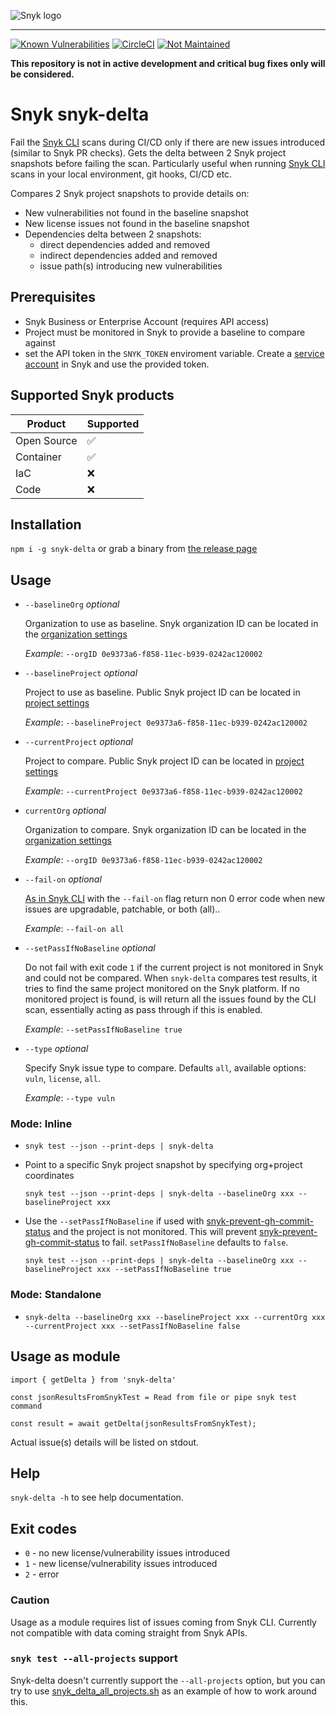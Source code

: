![Snyk logo](https://snyk.io/style/asset/logo/snyk-print.svg)

***

[![Known Vulnerabilities](https://snyk.io/test/github/snyk-tech-services/snyk-delta/badge.svg)](https://snyk.io/test/github/snyk/snyk-delta)
[![CircleCI](https://circleci.com/gh/snyk-tech-services/snyk-delta.svg?style=svg&circle-token=bfb34e49aa301cfa4ef4272541360a475ff95ad4)](https://circleci.com/gh/snyk-tech-services/snyk-delta)
[![Not Maintained](https://img.shields.io/badge/Maintenance%20Level-Not%20Maintained-yellow.svg)](https://gist.github.com/cheerfulstoic/d107229326a01ff0f333a1d3476e068d)

**This repository is not in active development and critical bug fixes only will be considered.**

# Snyk snyk-delta
Fail the [Snyk CLI](https://github.com/snyk/cli) scans during CI/CD only if there are new issues introduced (similar to Snyk PR checks).
Gets the delta between 2 Snyk project snapshots before failing the scan. Particularly useful when running [Snyk CLI](https://github.com/snyk/cli) scans in your local environment, git hooks, CI/CD etc.

Compares 2 Snyk project snapshots to provide details on:
- New vulnerabilities not found in the baseline snapshot
- New license issues not found in the baseline snapshot
- Dependencies delta between 2 snapshots:
    - direct dependencies added and removed
    - indirect dependencies added and removed
    - issue path(s) introducing new vulnerabilities

## Prerequisites
- Snyk Business or Enterprise Account (requires API access)
- Project must be monitored in Snyk to provide a baseline to compare against
- set the API token in the `SNYK_TOKEN` enviroment variable. Create a [service account](https://docs.snyk.io/features/user-and-group-management/managing-groups-and-organizations/service-accounts) in Snyk and use the provided token.

## Supported Snyk products

| Product | Supported |
| ---- | --------- |
| Open Source    | ✅        |
| Container   | ✅        |
| IaC   | ❌         |
| Code   | ❌        |

## Installation
`npm i -g snyk-delta` or grab a binary from [the release page](https://github.com/snyk-tech-services/snyk-delta/releases)

## Usage
- `--baselineOrg` *optional*

  Organization to use as baseline. Snyk organization ID can be located in the [organization settings](https://docs.snyk.io/products/snyk-code/cli-for-snyk-code/before-you-start-set-the-organization-for-the-cli-tests/finding-the-snyk-id-and-internal-name-of-an-organization)

  *Example*: `--orgID 0e9373a6-f858-11ec-b939-0242ac120002`

- `--baselineProject` *optional*

  Project to use as baseline. Public Snyk project ID can be located in [project settings](https://docs.snyk.io/introducing-snyk/introduction-to-snyk-projects/view-project-settings)

  *Example*: `--baselineProject 0e9373a6-f858-11ec-b939-0242ac120002`

- `--currentProject` *optional*

  Project to compare. Public Snyk project ID can be located in [project settings](https://docs.snyk.io/introducing-snyk/introduction-to-snyk-projects/view-project-settings)


  *Example*: `--currentProject 0e9373a6-f858-11ec-b939-0242ac120002`

- `currentOrg` *optional*

  Organization to compare. Snyk organization ID can be located in the [organization settings](https://docs.snyk.io/products/snyk-code/cli-for-snyk-code/before-you-start-set-the-organization-for-the-cli-tests/finding-the-snyk-id-and-internal-name-of-an-organization)

  *Example*: `--orgID 0e9373a6-f858-11ec-b939-0242ac120002`
- `--fail-on` *optional*

  [As in Snyk CLI](https://docs.snyk.io/snyk-cli/test-for-vulnerabilities/advanced-failing-of-builds-in-snyk-cli) with the `--fail-on` flag return non 0 error code when new issues are upgradable, patchable, or both (all)..

   *Example*: `--fail-on all`

- `--setPassIfNoBaseline` *optional*

  Do not fail with exit code `1` if the current project is not monitored in Snyk and could not be compared. When `snyk-delta` compares test results, it tries to find the same project monitored on the Snyk platform. If no monitored project is found, is will return all the issues found by the CLI scan, essentially acting as pass through if this is enabled.

   *Example*: `--setPassIfNoBaseline true`

- `--type` *optional*

  Specify Snyk issue type to compare. Defaults `all`, available options: `vuln`, `license`, `all`.

   *Example*: `--type vuln`
### Mode: Inline
- `snyk test --json --print-deps | snyk-delta`
- Point to a specific Snyk project  snapshot by specifying org+project coordinates

  `snyk test --json --print-deps | snyk-delta --baselineOrg xxx --baselineProject xxx`
- Use the `--setPassIfNoBaseline` if used with [snyk-prevent-gh-commit-status](https://github.com/snyk-tech-services/snyk-prevent-gh-commit-status) and the project is not monitored. This will prevent [snyk-prevent-gh-commit-status](https://github.com/snyk-tech-services/snyk-prevent-gh-commit-status) to fail. `setPassIfNoBaseline` defaults to `false`.

    `snyk test --json --print-deps | snyk-delta --baselineOrg xxx --baselineProject xxx --setPassIfNoBaseline true`

### Mode: Standalone
- `snyk-delta --baselineOrg xxx --baselineProject xxx --currentOrg xxx --currentProject xxx --setPassIfNoBaseline false`

## Usage as module

```
import { getDelta } from 'snyk-delta'

const jsonResultsFromSnykTest = Read from file or pipe snyk test command

const result = await getDelta(jsonResultsFromSnykTest);
```
Actual issue(s) details will be listed on stdout.

## Help
`snyk-delta -h` to see help documentation.

## Exit codes
- `0` - no new license/vulnerability issues introduced
- `1` - new license/vulnerability issues introduced
- `2` - error
### Caution
Usage as a module requires list of issues coming from Snyk CLI.
Currently not compatible with data coming straight from Snyk APIs.

### `snyk test --all-projects` support
Snyk-delta doesn't currently support the `--all-projects` option, but you can try to use [snyk_delta_all_projects.sh](./snyk_delta_all_projects.sh) as an example of how to work around this.


